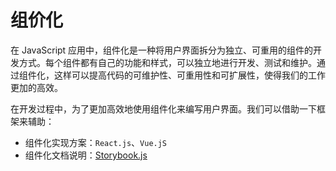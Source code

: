 # 组价化

在 JavaScript 应用中，组件化是一种将用户界面拆分为独立、可重用的组件的开发方式。每个组件都有自己的功能和样式，可以独立地进行开发、测试和维护。通过组件化，这样可以提高代码的可维护性、可重用性和可扩展性，使得我们的工作更加的高效。

在开发过程中，为了更加高效地使用组件化来编写用户界面。我们可以借助一下框架来辅助：

- 组件化实现方案：`React.js`、`Vue.jS`
- 组件化文档说明：[Storybook.js](/packages/storybook.md)

